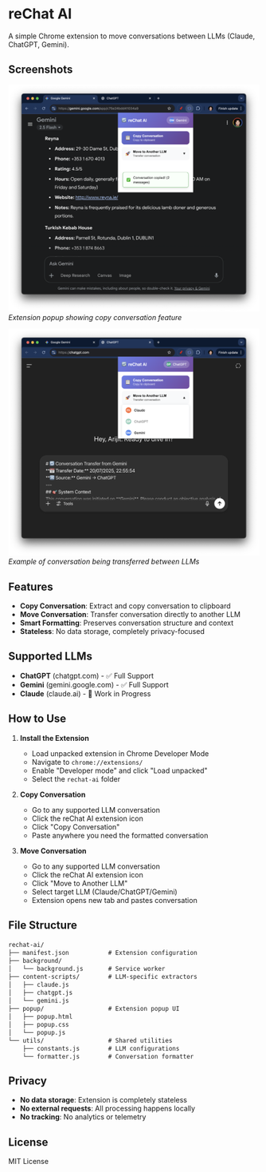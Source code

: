 # reChat AI

A simple Chrome extension to move conversations between LLMs (Claude, ChatGPT, Gemini).

## Screenshots

![reChat AI Extension](./screenshots/copy-conversation.png)
*Extension popup showing copy conversation feature*

![Conversation Transfer](./screenshots/conversation-transfer.png)
*Example of conversation being transferred between LLMs*

## Features

- **Copy Conversation**: Extract and copy conversation to clipboard
- **Move Conversation**: Transfer conversation directly to another LLM
- **Smart Formatting**: Preserves conversation structure and context
- **Stateless**: No data storage, completely privacy-focused

## Supported LLMs

- **ChatGPT** (chatgpt.com) - ✅ Full Support
- **Gemini** (gemini.google.com) - ✅ Full Support  
- **Claude** (claude.ai) - 🚧 Work in Progress

## How to Use

1. **Install the Extension**
   - Load unpacked extension in Chrome Developer Mode
   - Navigate to `chrome://extensions/`
   - Enable "Developer mode" and click "Load unpacked"
   - Select the `rechat-ai` folder

2. **Copy Conversation**
   - Go to any supported LLM conversation
   - Click the reChat AI extension icon
   - Click "Copy Conversation"
   - Paste anywhere you need the formatted conversation

3. **Move Conversation**
   - Go to any supported LLM conversation
   - Click the reChat AI extension icon
   - Click "Move to Another LLM"
   - Select target LLM (Claude/ChatGPT/Gemini)
   - Extension opens new tab and pastes conversation

## File Structure

```
rechat-ai/
├── manifest.json           # Extension configuration
├── background/
│   └── background.js       # Service worker
├── content-scripts/        # LLM-specific extractors
│   ├── claude.js
│   ├── chatgpt.js
│   └── gemini.js
├── popup/                  # Extension popup UI
│   ├── popup.html
│   ├── popup.css
│   └── popup.js
└── utils/                  # Shared utilities
    ├── constants.js        # LLM configurations
    └── formatter.js        # Conversation formatter
```

## Privacy

- **No data storage**: Extension is completely stateless
- **No external requests**: All processing happens locally
- **No tracking**: No analytics or telemetry

## License

MIT License

